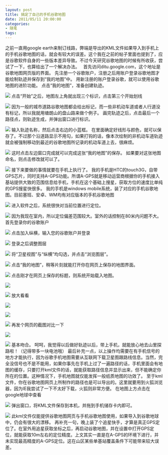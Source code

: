 ```yaml
---
layout: post
title: 搞定了自己的手机谷歌地图
date: 2011/05/11 20:00:00
categories: 
- 随笔
tags: 
---
```


之前一直用google earth来制订线路，弊端是导出的KML文件如果导入到手机上的手机谷歌地图的话，就会有较大的误差。这个我在之前的帖子里面也提到了，应是谷歌软件自身的一些版本差异导致。不过今天研究谷歌地图的时候有所收获，尝试了一下，也算给出了一个解决办法。   首先访问ditu.google.com，这个地址是谷歌地图网页版的界面。 先注册一个谷歌账户，注册之后用账户登录谷歌地图才能绘制轨迹并保存到“我的地图”中。 用新注册的账户登录谷歌，就可以使用谷歌地图的进阶功能。 点击“我的地图”，准备创建轨迹。 

![][1] 点击“开始”之后，地图左上角就出现三个标识，点击第三个开始划线 

![][2] 因为一般的城市道路谷歌地图都会给出标记，而一些非机动车道或者人行道没有标记，所以我就用塘朗山的盘山路来做个例子。 画完轨迹之后，点击最后一个路径点，则轨迹生成，并弹出窗口进行标识。 

![][3] 输入轨迹名称，然后点击右边的小蓝框。 在里面确定好线形与颜色，就可以保存了。不过那个沿道路显示不用勾，如果打钩的话，像本次绘制的非机动车道轨迹就会被强制移动到最近的谷歌地图所记录的机动车道上去，很麻烦。 

![][4] 这时点击左边窗口完成就可以完成这张“我的地图”的保存。 如果要对这张地图命名，则点击修改就可以了。 

![][5] 接下来要做的事情就要在手机上执行了。 我的手机是HTC的touch3G，自带GPS芯片，同时支持A-GPS功能。所谓A-GPS就是移动运营商根据你的手机接入基站提供大致的范围信息给手机，手机在这个基础上搜星，获取方位的速度比单纯的GPS搜星快很多。 我的手机是windows mobile系统，装了对应的手机谷歌地图。目前塞班、安卓、WM均有对应版本的手机谷歌地图 

![][6] 进入软件之后，系统很快对当前位置进行定位。 

![][7] 因为我现在室内，所以定位偏差范围较大。室外的话控制在80米内问题不大。 首先登录你的谷歌账户 

![][8] 点击加入纵横，输入您的谷歌账户并登录 

![][9] 登录之后调整图层 

![][10] 将“卫星视图”与“纵横”均勾选，并点击“浏览图层”。 

![][11] 点击“我的地图”，稍等片刻就能打开你在网页上保存的地图界面。 

![][12] 点击刚才在网页上保存的标题，则系统开始载入地图。 

![][13] 

![][14] 放大看看 

![][15] 

![][16] 

![][17] 再发个网页的截图对比一下 

![][18] 

![][19] 基本吻合。 呵呵，我觉得以后做好轨迹以后，带上手机，就能放心地去山里探路啦！（记得带多一块电池哦） 最后补充一点，以上操作均需要在有手机信号的地方才能执行，因为谷歌手机地图需要从互联网下载卫星图跟路线信息。当然，完全没信号也不是不能用，如果你事先在手机上过了一遍路径的话，手机里面会有地图的缓存，只要打开kml文件的话，就能获取路径信息并显示出来，但不能确定你所在的位置。这种情况下，手机地图就仅能发挥一般纸质地图的功效了。 至于kml文件，你在谷歌地图网页上所制作的路径也是可以导出的。这里就要用到火狐浏览器，因为IE我尝试了一下不太好下载，火狐则非常方便。 在地图上方点击在google地球中查看 

![][20] 弹出窗口，将KML文件保存到本机，并拖到手机储存卡内即可。 

![][21] 此kml文件仅能提供谷歌地图网页与手机谷歌地图使用，如果导入到谷歌地球中，仍会有很大的漂移。 再补充一句，晚上装了个追星快手，才算是真正GPS定位了。在室外用追星获取坐标之后，再启动谷歌地图，并在设置中打开GPS定位，就能获取10m左右的定位精度。上文其实一直是在A-GPS的环境下进行，并未实现最高精度的A-GPS定位。这在山区某些单基站覆盖条件下可能带来较大误差。

[1]: https://ww2.sinaimg.cn/large/006tNc79gw1f50zaqbvxbj30b006cgm0

[2]: https://ww1.sinaimg.cn/large/006tNc79gw1f50zbchr28j30jx06dt9s

[3]: https://ww4.sinaimg.cn/large/006tNc79gw1f50zbo0w55j30ou0c8tcl

[4]: https://ww4.sinaimg.cn/large/006tNc79gw1f50zbw88x1j30by076gm6

[5]: https://ww3.sinaimg.cn/large/006tNc79gw1f50zc5csxpj30cr08674u

[6]: https://ww1.sinaimg.cn/large/006tNc79gw1f50zcbz909j306o08wjrx

[7]: https://ww2.sinaimg.cn/large/006tNc79gw1f50zcib2ojj306o08wdgu

[8]: https://ww3.sinaimg.cn/large/006tNc79gw1f50zcp4z90j306o08wgme

[9]: https://ww3.sinaimg.cn/large/006tNc79gw1f50zcvdlghj306o08wq3j

[10]: https://ww3.sinaimg.cn/large/006tNc79gw1f50zd4afskj306o08wq3t

[11]: https://ww2.sinaimg.cn/large/006tNc79gw1f50zdbjv4ij306o08w0tf

[12]: https://ww2.sinaimg.cn/large/006tNc79gw1f50zdjohgpj306o08wq3b

[13]: https://ww2.sinaimg.cn/large/006tNc79gw1f50zds8cdlj306o08w3yv

[14]: https://ww3.sinaimg.cn/large/006tNc79gw1f50zdydvavj306o08wmy6

[15]: https://ww2.sinaimg.cn/large/006tNc79gw1f50ze4lrc1j306o08w750

[16]: https://ww2.sinaimg.cn/large/006tNc79gw1f50zen49klj306o08wjs6

[17]: https://ww3.sinaimg.cn/large/006tNc79gw1f50zeycsgsj306o08w74w

[18]: https://ww3.sinaimg.cn/large/006tNc79gw1f50zf7semdj30hu0bs40w

[19]: https://ww2.sinaimg.cn/large/006tNc79gw1f50zffn7snj30fs0asq4u

[20]: https://ww4.sinaimg.cn/large/006tNc79gw1f50zfq1ol3j30hu0b1tbj

[21]: https://ww3.sinaimg.cn/large/006tNc79gw1f50zfx9eywj30fc0aigmz
